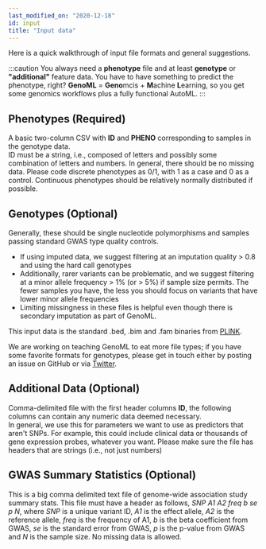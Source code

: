 ```yaml
---
last_modified_on: "2020-12-18"
id: input
title: "Input data"
---
```


Here is a quick walkthrough of input file formats and general suggestions. 

:::caution
You always need a **phenotype** file and at least **genotype** or **"additional"** feature data. You have to have something to predict the phenotype, right? **GenoML** = **Geno**mcis + **M**achine **L**earning, so you get some genomics workflows plus a fully functional AutoML.
:::

## Phenotypes (Required)
A basic two-column CSV with **ID** and **PHENO** corresponding to samples in the genotype data.  
ID must be a string, i.e., composed of letters and possibly some combination of letters and numbers.
In general, there should be no missing data.  Please code discrete phenotypes as 0/1, with 1 as a case and 0 as a control. Continuous phenotypes should be relatively normally distributed if possible.

## Genotypes (Optional)
Generally, these should be single nucleotide polymorphisms and samples passing standard GWAS type quality controls.
- If using imputed data, we suggest filtering at an imputation quality > 0.8 and using the hard call genotypes
- Additionally, rarer variants can be problematic, and we suggest filtering at a minor allele frequency > 1% (or > 5%) if sample size permits. The fewer samples you have, the less you should focus on variants that have lower minor allele frequencies
- Limiting missingness in these files is helpful even though there is secondary imputation as part of GenoML.

This input data is the standard .bed, .bim and .fam binaries from [PLINK](https://www.cog-genomics.org/plink/1.9/input#bed).  

We are working on teaching GenoML to eat more file types; if you have some favorite formats for genotypes, please get in touch either by posting an issue on GitHub or via [Twitter](https://twitter.com/geno_ml).

## Additional Data (Optional)
Comma-delimited file with the first header columns **ID**, the following columns can contain any numeric data deemed necessary.  
In general, we use this for parameters we want to use as predictors that aren't SNPs.  For example, this could include clinical data or thousands of gene expression probes, whatever you want.  Please make sure the file has headers that are strings (i.e., not just numbers)

## GWAS Summary Statistics (Optional)
This is a big comma delimited text file of genome-wide association study summary stats.
This file must have a header as follows, *SNP A1 A2 freq b se p N*, where *SNP* is a unique variant ID, *A1* is the effect allele, *A2* is the reference allele, *freq* is the frequency of A1, *b* is the beta coefficient from GWAS, *se* is the standard error from GWAS, *p* is the p-value from GWAS and *N* is the sample size. No missing data is allowed.


